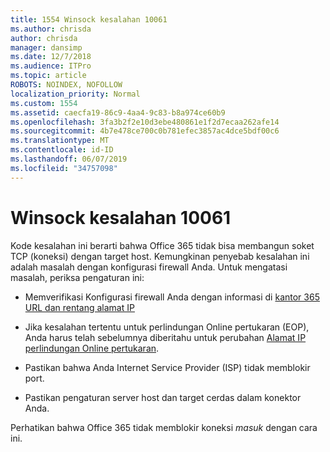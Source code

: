 ```yaml
---
title: 1554 Winsock kesalahan 10061
ms.author: chrisda
author: chrisda
manager: dansimp
ms.date: 12/7/2018
ms.audience: ITPro
ms.topic: article
ROBOTS: NOINDEX, NOFOLLOW
localization_priority: Normal
ms.custom: 1554
ms.assetid: caecfa19-86c9-4aa4-9c83-b8a974ce60b9
ms.openlocfilehash: 3fa3b2f2e10d3ebe480861e1f2d7ecaa262afe14
ms.sourcegitcommit: 4b7e478ce700c0b781efec3857ac4dce5bdf00c6
ms.translationtype: MT
ms.contentlocale: id-ID
ms.lasthandoff: 06/07/2019
ms.locfileid: "34757098"
---
```

# <a name="winsock-error-10061"></a>Winsock kesalahan 10061

Kode kesalahan ini berarti bahwa Office 365 tidak bisa membangun soket TCP (koneksi) dengan target host. Kemungkinan penyebab kesalahan ini adalah masalah dengan konfigurasi firewall Anda. Untuk mengatasi masalah, periksa pengaturan ini:

- Memverifikasi Konfigurasi firewall Anda dengan informasi di [kantor 365 URL dan rentang alamat IP](https://docs.microsoft.com/office365/enterprise/urls-and-ip-address-ranges)

- Jika kesalahan tertentu untuk perlindungan Online pertukaran (EOP), Anda harus telah sebelumnya diberitahu untuk perubahan [Alamat IP perlindungan Online pertukaran](https://docs.microsoft.com/office365/SecurityCompliance/eop/exchange-online-protection-ip-addresses).

- Pastikan bahwa Anda Internet Service Provider (ISP) tidak memblokir port.

- Pastikan pengaturan server host dan target cerdas dalam konektor Anda.

Perhatikan bahwa Office 365 tidak memblokir koneksi *masuk* dengan cara ini.
